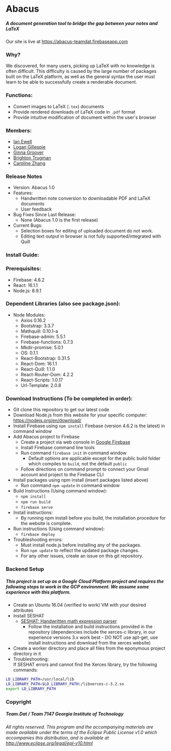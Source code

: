 # Abacus
##### A document generation tool to bridge the gap between your notes and LaTeX
Our site is live at https://abacus-teamdat.firebaseapp.com

### Why?
We discovered, for many users, picking up LaTeX with no knowledge
is often difficult. This difficulty is caused by the
large number of packages built on the LaTeX platform, as well
as the general syntax the user must learn to be able to successfully
create a renderable document.

### Functions:
* Convert images to LaTeX (`.tex`) documents
* Provide rendered downloads of LaTeX code in `.pdf` format
* Provide intuitive modification of document within the user's browser

### Members:
* [Ian Ewell](https://github.com/iewell)
* [Logan Gillespie](https://github.com/logancgillespie)
* [Ginna Groover](https://github.com/ggroover)
* [Brighton Trugman](https://github.com/brightont)
* [Caroline Zhang](https://github.com/czhang363)

### Release Notes
* Version: Abacus 1.0
* Features:
  * Handwritten note conversion to downloadable PDF and LaTeX documents
  * User feedback
* Bug Fixes Since Last Release:
  * None (Abacus 1.0 is the first release)
* Current Bugs:
  * Selection boxes for editing of uploaded document do not work.
  * Editing text output in browser is not fully supported/integrated with Quill

### Install Guide:
### Prerequisites:
  * Firebase: 4.6.2
  * React: 16.1.1
  * Node.js: 8.9.1
### Dependent Libraries (also see package.json):
  * Node Modules:
    * Axios 0.16.2
    * Bootstrap: 3.3.7
    * Mathquill: 0.10.1-a
    * Firebase-admin: 5.5.1
    * Firebase-functions: 0.7.3
    * Mkdir-promise: 5.0.1
    * OS: 0.1.1
    * React-Bootstrap: 0.31.5
    * React-Dom: 16.1.1
    * React-Quill: 1.1.0
    * React-Router-Dom: 4.2.2
    * React-Scripts: 1.0.17
    * Url-Template: 2.0.8

### Download Instructions (To be completed in order):
 * Git clone this repository to get our latest code
 * Download Node.js from this website for your specific computer: https://nodejs.org/en/download/
 * Install Firebase using `npm install` Firebase (version 4.6.2 is the latest) in command window
 * Add Abacus project to Firebase
   * Create a project via web console in [Google Firebase](https://firebase.google.com/)
   * Install Firebase command line tools
   * Run command `firebase init` in command window
        * Default options are applicable except for the public build folder which compiles to `build`, not the default `public`
   * Follow directions on command prompt to connect your Gmail account and project to the Firebase CLI
 * Install packages using npm install (insert packages listed above)
   * Run command `npm update` in command window
 * Build Instructions (Using command window):
   * `npm install`
   * `npm run build`
   * `firebase serve`
 * Install instructions:
   * By running npm install before you build, the installation procedure for the website is complete.
 * Run instructions (Using command window):
   * `firebase deploy`
 * Troubleshooting errors:
   * Must install node.js before installing any of the packages.
   * Run `npm update` to reflect the updated package changes.
   * For any other issues, create an issue on this git repository.

### Backend Setup
##### This project is set up as a Google Cloud Platform project and requires the following steps to work in the GCP environment. We assume some experience with this platform.
* Create an Ubuntu 16.04 (verified to work) VM with your desired attributes
* Install SESHAT
  * [SESHAT: Handwritten math expression parser](https://github.com/falvaro/seshat)
    * Follow the installation and build instructions provided in the repository (dependencies include the xerces-c library, in our experience versions 3.x work best - DO NOT use apt-get, use install instructions and download from the xerces website)
* Create a worker directory and place all files from the eponymous project directory in it
* Troubleshooting:  
If SESHAT errors and cannot find the Xerces library, try the following commands:  
```bash
LD_LIBRARY_PATH=/usr/local/lib
LD_LIBRARY_PATH=$LD_LIBRARY_PATH:/libxerces-c-3.2.so
export LD_LIBRARY_PATH
```

### Copyright
##### Team.Dat / Team 7147 Georgia Institute of Technology
###### All rights reserved. This program and the accompanying materials are made available under the terms of the Eclipse Public License v1.0 which accompanies this distribution, and is available at http://www.eclipse.org/legal/epl-v10.html